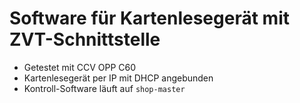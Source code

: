 # Software für Kartenlesegerät mit ZVT-Schnittstelle

- Getestet mit CCV OPP C60
- Kartenlesegerät per IP mit DHCP angebunden
- Kontroll-Software läuft auf `shop-master`